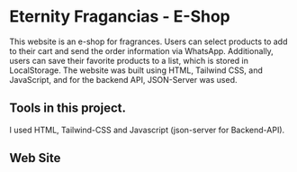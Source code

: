 # Eternity Fragancias - E-Shop

This website is an e-shop for fragrances. Users can select products to add to their cart and send the order information via WhatsApp. Additionally, users can save their favorite products to a list, which is stored in LocalStorage. The website was built using HTML, Tailwind CSS, and JavaScript, and for the backend API, JSON-Server was used.

## Tools in this project.

I used HTML, Tailwind-CSS and Javascript (json-server for Backend-API).

## Web Site
